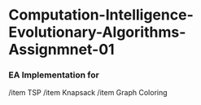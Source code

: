 # Computation-Intelligence-Evolutionary-Algorithms-Assignmnet-01
### EA Implementation for 
/item TSP 
/item Knapsack
/item Graph Coloring
